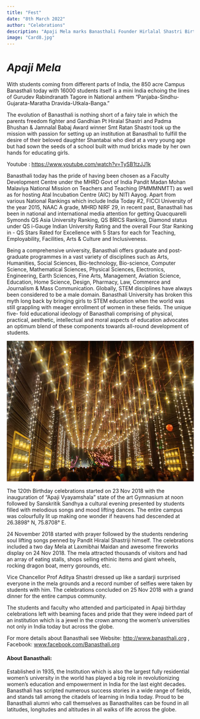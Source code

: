 ```yaml
---
title: "Fest"
date: "8th March 2022"
author: "Celebrations"
description: "Apaji Mela marks Banasthali Founder Hirlalal Shastri Birthday Grand Celebrations"
image: "Card8.jpg"
---
```


# _Apaji Mela_

With students coming from different parts of India, the 850 acre Campus Banasthali today with 16000 students itself is a mini India echoing the lines of Gurudev Rabindranath Tagore in National anthem “Panjaba-Sindhu-Gujarata-Maratha Dravida-Utkala-Banga.”

The evolution of Banasthali is nothing short of a fairy tale in which the parents freedom fighter and Gandhian Pt Hiralal Shastri and Padma Bhushan & Jamnalal Babaj Award winner Smt Ratan Shastri took up the mission with passion for setting up an institution at Banasthali to fulfill the desire of their beloved daughter Shantabai who died at a very young age but had sown the seeds of a school built with mud bricks made by her own hands for educating girls.

Youtube : https://www.youtube.com/watch?v=TySB1tzJJ1k

Banasthali today has the pride of having been chosen as a Faculty Development Centre under the MHRD Govt of India Pandit Madan Mohan Malaviya National Mission on Teachers and Teaching (PMMMNMTT) as well as for hosting Atal Incubation Centre (AIC) by NITI Aayog. Apart from various National Rankings which include India Today #2, FICCI University of the year 2015, NAAC A grade, MHRD NIRF 29, in recent past, Banasthali has been in national and international media attention for getting Quacquarelli Symonds QS Asia University Ranking, QS BRICS Ranking, Diamond status under QS i-Gauge Indian University Rating and the overall Four Star Ranking in - QS Stars Rated for Excellence with 5 Stars for each for Teaching, Employability, Facilities, Arts & Culture and Inclusiveness.

Being a comprehensive university, Banasthali offers graduate and post-graduate programmes in a vast variety of disciplines such as Arts, Humanities, Social Sciences, Bio-technology, Bio-science, Computer Science, Mathematical Sciences, Physical Sciences, Electronics, Engineering, Earth Sciences, Fine Arts, Management, Aviation Science, Education, Home Science, Design, Pharmacy, Law, Commerce and Journalism & Mass Communication. Globally, STEM disciplines have always been considered to be a male domain. Banasthali University has broken this myth long back by bringing girls to STEM education when the world was still grappling with meager enrollment of women in these fields. The unique five- fold educational ideology of Banasthali comprising of physical, practical, aesthetic, intellectual and moral aspects of education advocates an optimum blend of these components towards all-round development of students.

![This is an image](../../images/Card8.1.jpg)

The 120th Birthday celebrations started on 23 Nov 2018 with the inauguration of “Apaji Vyayamshala” state of the art Gymnasium at noon followed by Sanskritik Sandhya a cultural evening presented by students filled with melodious songs and mood lifting dances. The entire campus was colourfully lit up making one wonder if heavens had descended at 26.3898° N, 75.8708° E.

24 November 2018 started with prayer followed by the students rendering soul lifting songs penned by Pandit Hiralal Shastriji himself. The celebrations included a two day Mela at Laxmibhai Maidan and awesome fireworks display on 24 Nov 2018. The mela attracted thousands of visitors and had an array of eating stalls, shops selling ethinic items and giant wheels, rocking dragon boat, merry gorounds, etc.

Vice Chancellor Prof Aditya Shastri dressed up like a sardarji surprised everyone in the mela grounds and a record number of selfies were taken by students with him. The celebrations concluded on 25 Nov 2018 with a grand dinner for the entire campus community.

The students and faculty who attended and participated in Apaji birthday celebrations left with beaming faces and pride that they were indeed part of an institution which is a jewel in the crown among the women’s universities not only in India today but across the globe.

For more details about Banasthali see Website: http://www.banasthali.org , Facebook: www.facebook.com/Banasthali.org

#### About Banasthali:

Established in 1935, the Institution which is also the largest fully residential women’s university in the world has played a big role in revolutionizing women’s education and empowerment in India for the last eight decades. Banasthali has scripted numerous success stories in a wide range of fields, and stands tall among the citadels of learning in India today. Proud to be Banasthali alumni who call themselves as Banasthalites can be found in all latitudes, longitudes and altitudes in all walks of life across the globe.
